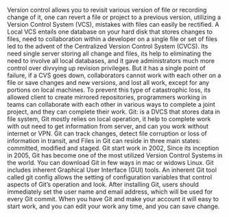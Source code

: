 Version control allows you to revisit various version of file or recording change of it, one can revert a file or project to a previous version, utilizing a Version Control System (VCS), mistakes with files can easily be rectified.
A Local VCS entails one database on your hard disk that stores changes to files, need to collaboration within a developer on a single file or set of files led to the advent of the Centralized Version Control System (CVCS). Its need single server storing all change and files, its help to eliminating the need to involve all local databases, and it gave administrators much more control over divvying up revision privileges.
But it has a single point of failure, if a CVS goes down, collaborators cannot work with each other on a file or save changes and new versions, and lost all work, except for any portions on local machines.
To prevent this type of catastrophic loss, its allowed client to create mirrored repositories, programmers working in teams can collaborate with each other in various ways to complete a joint project, and they can complete their work.
Git: is a DVCS that stores data in file system, Git mostly relies on local operation, it help to complete work with out need to get information from server, and can you work without internet or VPN.
Git can track changes, detect file corruption or loss of information in transit, and Files in Git can reside in three main states: committed, modified and staged.
Git start work in 2002, Since its inception in 2005, Git has become one of the most utilized Version Control Systems in the world.
You can download Git in few ways in mac or widows Linux.
Git includes inherent Graphical User Interface (GUI) tools.
An inherent Git tool called git config allows the setting of configuration variables that control aspects of Git’s operation and look.
After installing Git, users should immediately set the user name and email address, which will be used for every Git commit.
When you have Git and make your account it will easy to start work, and you can edit your work any time, and you can save change.

